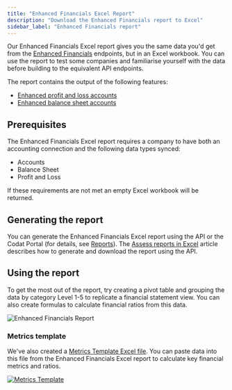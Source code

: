 ```yaml
---
title: "Enhanced Financials Excel Report"
description: "Download the Enhanced Financials report to Excel"
sidebar_label: "Enhanced Financials report"
---
```


Our Enhanced Financials Excel report gives you the same data you'd get from the [Enhanced Financials](/assess/enhanced-financials/overview) endpoints, but in an Excel workbook.  You can use the report to test some companies and familiarise yourself with the data before building to the equivalent API endpoints.

The report contains the output of the following features:

- [Enhanced profit and loss accounts](/assess-api#/operations/get-accounts-for-enhanced-profit-and-loss)
- [Enhanced balance sheet accounts](/assess-api#/operations/get-accounts-for-enhanced-balance-sheet)

## Prerequisites

The Enhanced Financials Excel report requires a company to have both an accounting connection and the following data types synced:

- Accounts
- Balance Sheet
- Profit and Loss

If these requirements are not met an empty Excel workbook will be returned.

## Generating the report

You can generate the Enhanced Financials Excel report using the API or the Codat Portal (for details, see [Reports](/assess/portal/overview#reports)). The [Assess reports in Excel](/assess/excel/overview) article describes how to generate and download the report using the API.

## Using the report

To get the most out of the report, try creating a pivot table and grouping the data by category Level 1-5 to replicate a financial statement view.  You can also create formulas to calculate financial ratios from this data.

![Enhanced Financials Report](/img/lending/enhanced-financials.png "Enhanced Financials Report")

### Metrics template

We've also created a [Metrics Template Excel file](/documents/assess-metrics.xlsx).  You can paste data into this file from the Enhanced Financials Excel report to calculate key financial metrics and ratios.

[![Metrics Template](/img/assess/metrics-template.png "Metrics Template")](/documents/assess-metrics.xlsx)